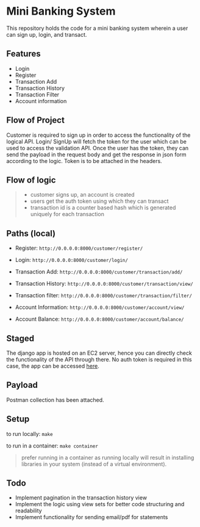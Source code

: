 # Mini Banking System
This repository holds the code for a mini banking system wherein a user can sign up, login, and transact.

## Features
* Login
* Register
* Transaction Add
* Transaction History
* Transaction Filter
* Account information

## Flow of Project
Customer is required to sign up in order to access the functionality of the logical API. Login/ SignUp will fetch the token for the user which can be used to access the validation API. Once the user has the token, they can send the payload in the request body and get the response in json form according to the logic. Token is to be attached in the headers.

## Flow of logic
>*	customer signs up, an account is created
>*	users get the auth token using which they can transact 
>*	transaction id is a counter based hash which is generated uniquely for each transaction

## Paths (local)

* Register: `http://0.0.0.0:8000/customer/register/`

* Login: `http://0.0.0.0:8000/customer/login/`

* Transaction Add: `http://0.0.0.0:8000/customer/transaction/add/`

* Transaction History: `http://0.0.0.0:8000/customer/transaction/view/`

* Transaction filter: `http://0.0.0.0:8000/customer/transaction/filter/`

* Account Information: `http://0.0.0.0:8000/customer/account/view/`

* Account Balance: `http://0.0.0.0:8000/customer/account/balance/`

## Staged
The django app is hosted on an EC2 server, hence you can directly check the functionality of the API through there. No auth token is required in this case, the app can be accessed [here](http://18.224.7.211:8000/shorten).

## Payload
Postman collection has been attached.

## Setup

to run locally: `make`

to run in a container: `make container`

> prefer running in a container as running locally will result in installing libraries in your system (instead of a virtual environment).

## Todo

* Implement pagination in the transaction history view
* Implement the logic using view sets for better code structuring and readability
* Implement functionality for sending email/pdf for statements 